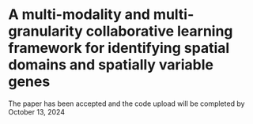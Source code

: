 





# A multi-modality and multi-granularity collaborative learning framework for identifying spatial domains and spatially variable genes


The paper has been accepted and the code upload will be completed by October 13, 2024
